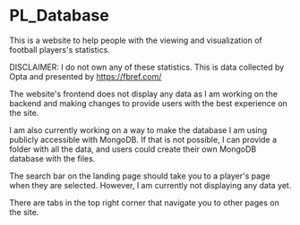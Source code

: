 # PL_Database
This is a website to help people with the viewing and visualization of football players's statistics.

DISCLAIMER: I do not own any of these statistics. This is data collected by Opta and presented by https://fbref.com/ 

The website's frontend does not display any data as I am working on the backend and making changes to provide users with the best experience on the site. 

I am also currently working on a way to make the database I am using publicly accessible with MongoDB. If that is not possible, I can provide a folder with all the data, and users could create their own MongoDB database with the files.

The search bar on the landing page should take you to a player's page when they are selected. However, I am currently not displaying any data yet.

There are tabs in the top right corner that navigate you to other pages on the site.
